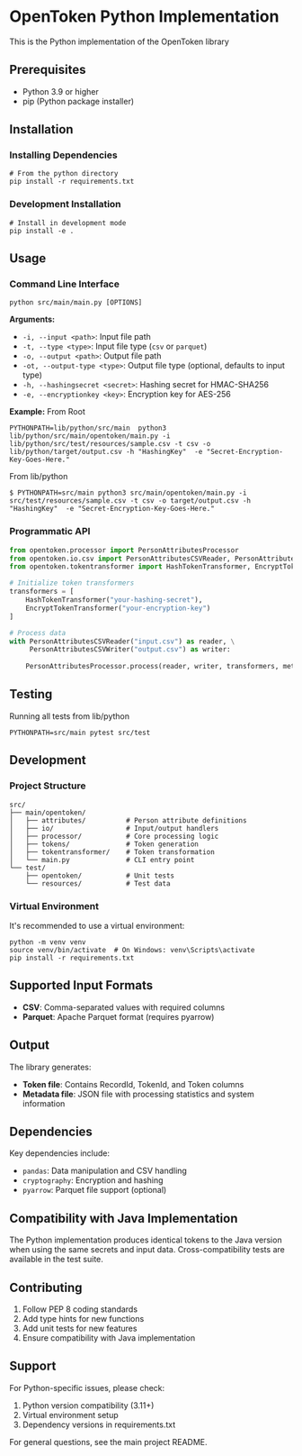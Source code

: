 # OpenToken Python Implementation

This is the Python implementation of the OpenToken library

## Prerequisites

- Python 3.9 or higher
- pip (Python package installer)

## Installation

### Installing Dependencies

```shell
# From the python directory
pip install -r requirements.txt
```

### Development Installation

```shell
# Install in development mode
pip install -e .
```

## Usage

### Command Line Interface

```shell
python src/main/main.py [OPTIONS]
```

**Arguments:**
- `-i, --input <path>`: Input file path
- `-t, --type <type>`: Input file type (`csv` or `parquet`)
- `-o, --output <path>`: Output file path
- `-ot, --output-type <type>`: Output file type (optional, defaults to input type)
- `-h, --hashingsecret <secret>`: Hashing secret for HMAC-SHA256
- `-e, --encryptionkey <key>`: Encryption key for AES-256

**Example:**
From Root
```shell
PYTHONPATH=lib/python/src/main  python3 lib/python/src/main/opentoken/main.py -i lib/python/src/test/resources/sample.csv -t csv -o lib/python/target/output.csv -h "HashingKey"  -e "Secret-Encryption-Key-Goes-Here."
```
From lib/python

```shell
$ PYTHONPATH=src/main python3 src/main/opentoken/main.py -i src/test/resources/sample.csv -t csv -o target/output.csv -h "HashingKey"  -e "Secret-Encryption-Key-Goes-Here." 
```

### Programmatic API

```python
from opentoken.processor import PersonAttributesProcessor
from opentoken.io.csv import PersonAttributesCSVReader, PersonAttributesCSVWriter
from opentoken.tokentransformer import HashTokenTransformer, EncryptTokenTransformer

# Initialize token transformers
transformers = [
    HashTokenTransformer("your-hashing-secret"),
    EncryptTokenTransformer("your-encryption-key")
]

# Process data
with PersonAttributesCSVReader("input.csv") as reader, \
     PersonAttributesCSVWriter("output.csv") as writer:
    
    PersonAttributesProcessor.process(reader, writer, transformers, metadata)
```

## Testing

Running all tests from lib/python
```shell
PYTHONPATH=src/main pytest src/test
```

## Development

### Project Structure

```
src/
├── main/opentoken/
│   ├── attributes/          # Person attribute definitions
│   ├── io/                  # Input/output handlers
│   ├── processor/           # Core processing logic
│   ├── tokens/              # Token generation
│   ├── tokentransformer/    # Token transformation
│   └── main.py              # CLI entry point
└── test/
    ├── opentoken/           # Unit tests
    └── resources/           # Test data
```

### Virtual Environment

It's recommended to use a virtual environment:

```shell
python -m venv venv
source venv/bin/activate  # On Windows: venv\Scripts\activate
pip install -r requirements.txt
```

## Supported Input Formats

- **CSV**: Comma-separated values with required columns
- **Parquet**: Apache Parquet format (requires pyarrow)

## Output

The library generates:
- **Token file**: Contains RecordId, TokenId, and Token columns
- **Metadata file**: JSON file with processing statistics and system information

## Dependencies

Key dependencies include:
- `pandas`: Data manipulation and CSV handling
- `cryptography`: Encryption and hashing
- `pyarrow`: Parquet file support (optional)

## Compatibility with Java Implementation

The Python implementation produces identical tokens to the Java version when using the same secrets and input data. Cross-compatibility tests are available in the test suite.

## Contributing

1. Follow PEP 8 coding standards
2. Add type hints for new functions
3. Add unit tests for new features
4. Ensure compatibility with Java implementation

## Support

For Python-specific issues, please check:
1. Python version compatibility (3.11+)
2. Virtual environment setup
3. Dependency versions in requirements.txt

For general questions, see the main project README.
